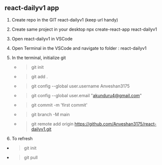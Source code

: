 ## react-dailyv1 app

1. Create repo in the GIT react-dailyv1 (keep url handy)
2. Create same project in your desktop
   npx create-react-app react-dailyv1
3. Open react-dailyv1 in VSCode
4. Open Terminal in the VSCode and navigate to folder : react-dailyv1
5. In the terminal, initialize git

   - > git init
   - > git add .
   - > git config --global user.username Anveshan3175
   - > git config --global user.email "akunduru4@gmail.com"
   - > git commit -m 'first commit'
   - > git branch -M main
   - > git remote add origin https://github.com/Anveshan3175/react-dailyv1.git

6. To refresh

- > git init
- > git pull
